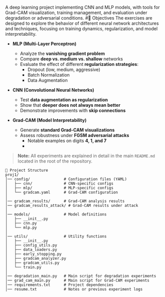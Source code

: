 A deep learning project implementing CNN and MLP models, with tools for Grad-CAM visualization, training management, and evaluation under degradation or adversarial conditions.
#🎯 Objectives
The exercises are designed to explore the behavior of different neural network architectures and techniques, focusing on training dynamics, regularization, and model interpretability.

- **MLP (Multi-Layer Perceptron)**
  - Analyze the **vanishing gradient problem**
  - Compare **deep vs. medium vs. shallow** networks
  - Evaluate the effect of different **regularization strategies**:
    - Dropout (low, medium, aggressive)
    - Batch Normalization
    - Data Augmentation

- **CNN (Convolutional Neural Networks)**
  - Test **data augmentation as regularization**
  - Show that **deeper does not always mean better**
  - Demonstrate improvements with **skip connections**

- **Grad-CAM (Model Interpretability)**
  - Generate **standard Grad-CAM visualizations**
  - Assess robustness under **FGSM adversarial attacks**
    - Notable examples on digits **4, 1, and 7**
    - 
> **Note:** All experiments are explained in detail in the main `README.md` located in the root of the repository.
```
📂 Project Structure
proj1/
│── config/               # Configuration files (YAML)
│   ├── cnn/              # CNN-specific configs
│   ├── mlp/              # MLP-specific configs
│   └── gradcam.yaml      # Grad-CAM configuration
│
│── gradcam_results/      # Grad-CAM analysis results
│── gradcam_results_attack/ # Grad-CAM results under attack
│
│── models/               # Model definitions
│   ├── __init__.py
│   ├── cnn.py
│   └── mlp.py
│
│── utils/                # Utility functions
│   ├── __init__.py
│   ├── config_utils.py
│   ├── data_loaders.py
│   ├── early_stopping.py
│   ├── gradcam_analyzer.py
│   ├── gradcam_utils.py
│   └── train.py
│
│── degradation_main.py   # Main script for degradation experiments
│── grad_cam_main.py      # Main script for Grad-CAM experiments
│── requirements.txt      # Project dependencies
│── resume.txt            # Notes or previous experiment logs

```

